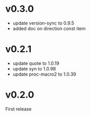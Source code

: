 # v0.3.0

- update version-sync to 0.9.5
- added doc on direction const item

# v0.2.1

- update quote to 1.0.19
- update syn to 1.0.98
- update proc-macro2 to 1.0.39

# v0.2.0

First release
